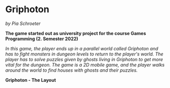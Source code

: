 # Griphoton
*by Pia Schroeter*

**The game started out as university project for the course Games Programming (2. Semester 2022)**

*In this game, the player ends up in a parallel world called Griphoton and has to fight monsters in dungeon levels to return to the player's world. The player has to solve puzzles given by ghosts living in Griphoton to get more vital for the dungeon. The game is a 2D mobile game, and the player walks around the world to find houses with ghosts and their puzzles.*

**Griphoton - The Layout**

 
